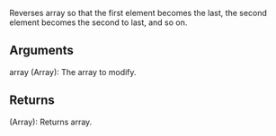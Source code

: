 Reverses array so that the first element becomes the last, the second element becomes the second to last, and so on.


## Arguments
array (Array): The array to modify.


## Returns
(Array): Returns array.
